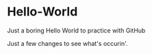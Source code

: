 # Hello-World
Just a boring Hello World to practice with GitHub

Just a few changes to see what's occurin'.
